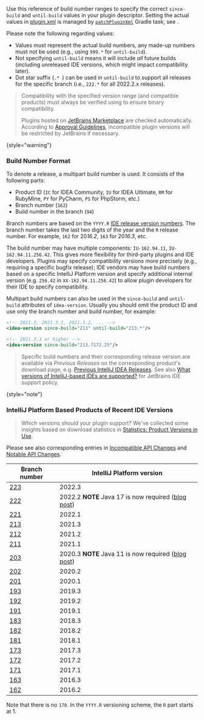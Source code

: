 [//]: # (title: Build Number Ranges)

<!-- Copyright 2000-2022 JetBrains s.r.o. and contributors. Use of this source code is governed by the Apache 2.0 license. -->

Use this reference of build number ranges to specify the correct `since-build` and `until-build` values in your plugin descriptor.
Setting the actual values in <path>[plugin.xml](plugin_configuration_file.md)</path> is managed by [`patchPluginXml`](tools_gradle_intellij_plugin.md#tasks-patchpluginxml) Gradle task, see [](configuring_plugin_project.md#patching-the-plugin-configuration-file).

Please note the following regarding values:

- Values must represent the actual build numbers, any made-up numbers must not be used (e.g., using `999.*` for `until-build`).
- Not specifying `until-build` means it will include _all_ future builds (including unreleased IDE versions, which might impact compatibility later).
- Dot star suffix (`.* `) can be used in `until-build` to support all releases for the specific branch (i.e., `222.*` for all 2022.2.x releases).

> Compatibility with the specified version range (and compatible products) must always be verified using [](verifying_plugin_compatibility.md#plugin-verifier) to ensure binary compatibility.
>
> Plugins hosted on [JetBrains Marketplace](https://plugins.jetbrains.com) are checked automatically.
> According to [Approval Guidelines](https://plugins.jetbrains.com/legal/approval-guidelines), incompatible plugin versions will be restricted by JetBrains if necessary.
>
{style="warning"}

### Build Number Format

To denote a release, a multipart build number is used.
It consists of the following parts:

* Product ID (`IC` for IDEA Community, `IU` for IDEA Ultimate, `RM` for RubyMine, `PY` for PyCharm, `PS` for PhpStorm, etc.)
* Branch number (`162`)
* Build number in the branch (`94`)

Branch numbers are based on the `YYYY.R` [IDE release version numbers](https://blog.jetbrains.com/blog/2016/03/09/jetbrains-toolbox-release-and-versioning-changes/).
The branch number takes the last two digits of the year and the `R` release number.
For example, `162` for 20*16.2*, `163` for 20*16.3*, etc.

The build number may have multiple components: `IU-162.94.11`, `IU-162.94.11.256.42`.
This gives more flexibility for third-party plugins and IDE developers.
Plugins may specify compatibility versions more precisely (e.g., requiring a specific bugfix release); IDE vendors may have build numbers based on a specific IntelliJ Platform version and specify additional internal version (e.g. `256.42` in `XX-162.94.11.256.42`) to allow plugin developers for their IDE to specify compatibility.

Multipart build numbers can also be used in the `since-build` and `until-build` attributes of `idea-version`.
Usually you should omit the product ID and use only the branch number and build number, for example:

<compare style="top-bottom" first-title="Any 213 branch version" second-title="Specific build number">

```xml
<!-- 2021.3, 2021.3.1, 2021.3.2, ... -->
<idea-version since-build="213" until-build="213.*"/>
```

```xml
<!-- 2021.3.3 or higher -->
<idea-version since-build="213.7172.25"/>
```
</compare>

> Specific build numbers and their corresponding release version are available via _Previous Releases_ on the corresponding product's download page, e.g. [Previous IntelliJ IDEA Releases](https://www.jetbrains.com/idea/download/previous.html).
> See also [What versions of IntelliJ-based IDEs are supported?](https://intellij-support.jetbrains.com/hc/en-us/articles/360019574859-What-versions-of-IntelliJ-based-IDEs-are-supported-) for JetBrains IDE support policy.
>
{style="note"}

### IntelliJ Platform Based Products of Recent IDE Versions

> Which versions should your plugin support? We've collected some insights based on download statistics in [Statistics: Product Versions in Use](https://plugins.jetbrains.com/docs/marketplace/product-versions-in-use-statistics.html).
>

Please see also corresponding entries in [Incompatible API Changes](api_changes_list.md) and [Notable API Changes](api_notable.md).

<include from="tools_gradle_intellij_plugin.md" element-id="gradle_plugin_223_problem"></include>

| Branch number                                                   | IntelliJ Platform version                                                                                                                |
|-----------------------------------------------------------------|------------------------------------------------------------------------------------------------------------------------------------------|
| [223](https://github.com/JetBrains/intellij-community/tree/223) | 2022.3                                                                                                                                   |
| [222](https://github.com/JetBrains/intellij-community/tree/222) | 2022.2 **NOTE** Java 17 is now required ([blog post](https://blog.jetbrains.com/platform/2022/08/intellij-project-migrates-to-java-17/)) |
| [221](https://github.com/JetBrains/intellij-community/tree/221) | 2022.1                                                                                                                                   |
| [213](https://github.com/JetBrains/intellij-community/tree/213) | 2021.3                                                                                                                                   |
| [212](https://github.com/JetBrains/intellij-community/tree/212) | 2021.2                                                                                                                                   |
| [211](https://github.com/JetBrains/intellij-community/tree/211) | 2021.1                                                                                                                                   |
| [203](https://github.com/JetBrains/intellij-community/tree/203) | 2020.3 **NOTE** Java 11 is now required ([blog post](https://blog.jetbrains.com/platform/2020/09/intellij-project-migrates-to-java-11/)) |
| [202](https://github.com/JetBrains/intellij-community/tree/202) | 2020.2                                                                                                                                   |
| [201](https://github.com/JetBrains/intellij-community/tree/201) | 2020.1                                                                                                                                   |
| [193](https://github.com/JetBrains/intellij-community/tree/193) | 2019.3                                                                                                                                   |
| [192](https://github.com/JetBrains/intellij-community/tree/192) | 2019.2                                                                                                                                   |
| [191](https://github.com/JetBrains/intellij-community/tree/191) | 2019.1                                                                                                                                   |
| [183](https://github.com/JetBrains/intellij-community/tree/183) | 2018.3                                                                                                                                   |
| [182](https://github.com/JetBrains/intellij-community/tree/182) | 2018.2                                                                                                                                   |
| [181](https://github.com/JetBrains/intellij-community/tree/181) | 2018.1                                                                                                                                   |
| [173](https://github.com/JetBrains/intellij-community/tree/173) | 2017.3                                                                                                                                   |
| [172](https://github.com/JetBrains/intellij-community/tree/172) | 2017.2                                                                                                                                   |
| [171](https://github.com/JetBrains/intellij-community/tree/171) | 2017.1                                                                                                                                   |
| [163](https://github.com/JetBrains/intellij-community/tree/163) | 2016.3                                                                                                                                   |
| [162](https://github.com/JetBrains/intellij-community/tree/162) | 2016.2                                                                                                                                   |

Note that there is no `170`.
In the `YYYY.R` versioning scheme, the `R` part starts at 1.
